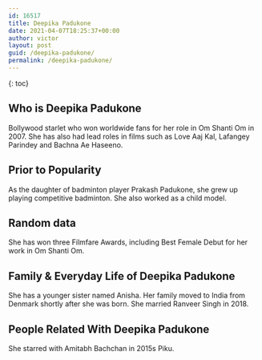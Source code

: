 ```yaml
---
id: 16517
title: Deepika Padukone
date: 2021-04-07T18:25:37+00:00
author: victor
layout: post
guid: /deepika-padukone/
permalink: /deepika-padukone/
---
```



{: toc}


## Who is Deepika Padukone



Bollywood starlet who won worldwide fans for her role in Om Shanti Om in 2007. She has also had lead roles in films such as Love Aaj Kal, Lafangey Parindey and Bachna Ae Haseeno.

                
                
                
## Prior to Popularity



As the daughter of badminton player Prakash Padukone, she grew up playing competitive badminton. She also worked as a child model. 

                
                
                
## Random data



She has won three Filmfare Awards, including Best Female Debut for her work in Om Shanti Om.

                
                
                
## Family & Everyday Life of Deepika Padukone



She has a younger sister named Anisha. Her family moved to India from Denmark shortly after she was born. She married Ranveer Singh in 2018.

                
                
                
## People Related With Deepika Padukone



She starred with Amitabh Bachchan in 2015s Piku. 

                
              
            
          
          
          